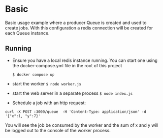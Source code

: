 # Basic

Basic usage example where a producer Queue is created and used to create jobs.
With this configuration a redis connection will be created for each Queue
instance.

## Running

- Ensure you have a local redis instance running. You can start one using the
docker-compose.yml file in the root of this project

  `$ docker compose up`

- start the worker
  `$ node worker.js`

- start the web server in a separate process
  `$ node index.js`

- Schedule a job with an http request:

 `curl -X POST :3000/queue  -H 'Content-Type: application/json' -d '{"x":1, "y":7}'`

You will see the job be consumed by the worker and the sum of x and y will be
logged out to the console of the worker process.
